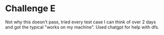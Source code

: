 # Challenge E


Not why this doesn't pass, tried every test case I can think of over 2 days and got the typical "works on my machine". 
Used chatgpt for help with dfs.

